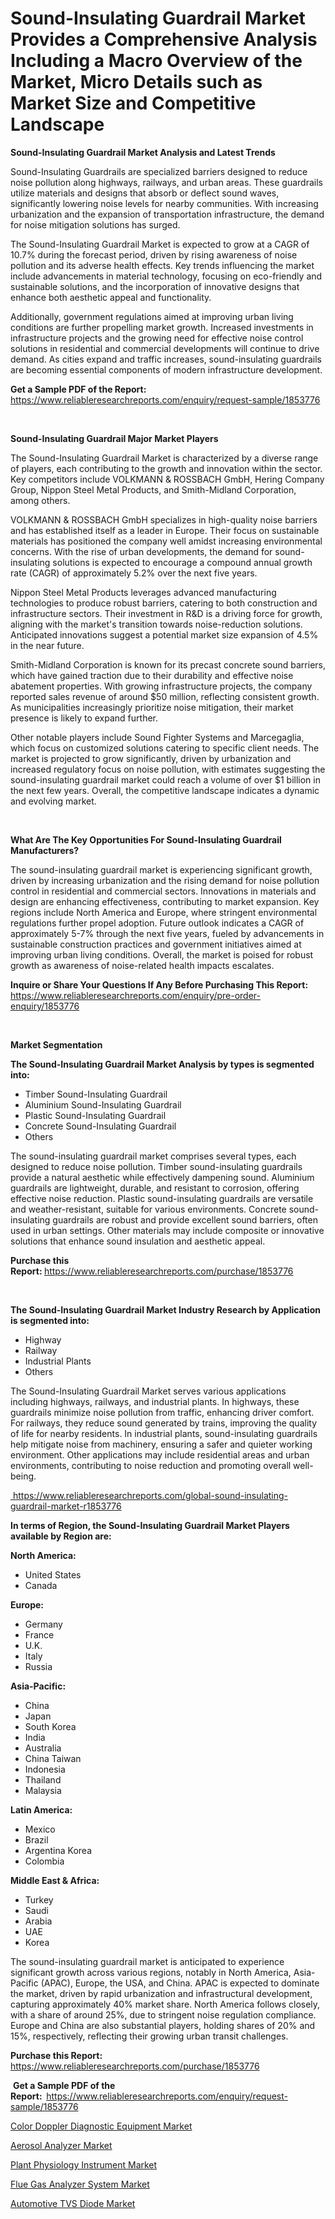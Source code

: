 <p><h1>Sound-Insulating Guardrail Market Provides a Comprehensive Analysis Including a Macro Overview of the Market, Micro Details such as Market Size and Competitive Landscape</h1></p><p><strong>Sound-Insulating Guardrail Market Analysis and Latest Trends</strong></p>
<p><p>Sound-Insulating Guardrails are specialized barriers designed to reduce noise pollution along highways, railways, and urban areas. These guardrails utilize materials and designs that absorb or deflect sound waves, significantly lowering noise levels for nearby communities. With increasing urbanization and the expansion of transportation infrastructure, the demand for noise mitigation solutions has surged. </p><p>The Sound-Insulating Guardrail Market is expected to grow at a CAGR of 10.7% during the forecast period, driven by rising awareness of noise pollution and its adverse health effects. Key trends influencing the market include advancements in material technology, focusing on eco-friendly and sustainable solutions, and the incorporation of innovative designs that enhance both aesthetic appeal and functionality. </p><p>Additionally, government regulations aimed at improving urban living conditions are further propelling market growth. Increased investments in infrastructure projects and the growing need for effective noise control solutions in residential and commercial developments will continue to drive demand. As cities expand and traffic increases, sound-insulating guardrails are becoming essential components of modern infrastructure development.</p></p>
<p><strong>Get a Sample PDF of the Report:&nbsp;</strong> <a href="https://www.reliableresearchreports.com/enquiry/request-sample/1853776?utm_campaign=16&utm_medium=2&utm_source=Github&utm_content=ia&utm_term=08012025&utm_id=sound-insulating-guardrail">https://www.reliableresearchreports.com/enquiry/request-sample/1853776</a></p>
<p>&nbsp;</p>
<p><strong>Sound-Insulating Guardrail Major Market Players</strong></p>
<p><p>The Sound-Insulating Guardrail Market is characterized by a diverse range of players, each contributing to the growth and innovation within the sector. Key competitors include VOLKMANN & ROSSBACH GmbH, Hering Company Group, Nippon Steel Metal Products, and Smith-Midland Corporation, among others.</p><p>VOLKMANN & ROSSBACH GmbH specializes in high-quality noise barriers and has established itself as a leader in Europe. Their focus on sustainable materials has positioned the company well amidst increasing environmental concerns. With the rise of urban developments, the demand for sound-insulating solutions is expected to encourage a compound annual growth rate (CAGR) of approximately 5.2% over the next five years.</p><p>Nippon Steel Metal Products leverages advanced manufacturing technologies to produce robust barriers, catering to both construction and infrastructure sectors. Their investment in R&D is a driving force for growth, aligning with the market's transition towards noise-reduction solutions. Anticipated innovations suggest a potential market size expansion of 4.5% in the near future.</p><p>Smith-Midland Corporation is known for its precast concrete sound barriers, which have gained traction due to their durability and effective noise abatement properties. With growing infrastructure projects, the company reported sales revenue of around $50 million, reflecting consistent growth. As municipalities increasingly prioritize noise mitigation, their market presence is likely to expand further.</p><p>Other notable players include Sound Fighter Systems and Marcegaglia, which focus on customized solutions catering to specific client needs. The market is projected to grow significantly, driven by urbanization and increased regulatory focus on noise pollution, with estimates suggesting the sound-insulating guardrail market could reach a volume of over $1 billion in the next few years. Overall, the competitive landscape indicates a dynamic and evolving market.</p></p>
<p>&nbsp;</p>
<p><strong>What Are The Key Opportunities For Sound-Insulating Guardrail Manufacturers?</strong></p>
<p><p>The sound-insulating guardrail market is experiencing significant growth, driven by increasing urbanization and the rising demand for noise pollution control in residential and commercial sectors. Innovations in materials and design are enhancing effectiveness, contributing to market expansion. Key regions include North America and Europe, where stringent environmental regulations further propel adoption. Future outlook indicates a CAGR of approximately 5-7% through the next five years, fueled by advancements in sustainable construction practices and government initiatives aimed at improving urban living conditions. Overall, the market is poised for robust growth as awareness of noise-related health impacts escalates.</p></p>
<p><strong>Inquire or Share Your Questions If Any Before Purchasing This Report:</strong> <a href="https://www.reliableresearchreports.com/enquiry/pre-order-enquiry/1853776?utm_campaign=16&utm_medium=2&utm_source=Github&utm_content=ia&utm_term=08012025&utm_id=sound-insulating-guardrail">https://www.reliableresearchreports.com/enquiry/pre-order-enquiry/1853776</a></p>
<p>&nbsp;</p>
<p><strong>Market Segmentation</strong></p>
<p><strong>The Sound-Insulating Guardrail Market Analysis by types is segmented into:</strong></p>
<p><ul><li>Timber Sound-Insulating Guardrail</li><li>Aluminium Sound-Insulating Guardrail</li><li>Plastic Sound-Insulating Guardrail</li><li>Concrete Sound-Insulating Guardrail</li><li>Others</li></ul></p>
<p><p>The sound-insulating guardrail market comprises several types, each designed to reduce noise pollution. Timber sound-insulating guardrails provide a natural aesthetic while effectively dampening sound. Aluminium guardrails are lightweight, durable, and resistant to corrosion, offering effective noise reduction. Plastic sound-insulating guardrails are versatile and weather-resistant, suitable for various environments. Concrete sound-insulating guardrails are robust and provide excellent sound barriers, often used in urban settings. Other materials may include composite or innovative solutions that enhance sound insulation and aesthetic appeal.</p></p>
<p><strong>Purchase this Report:&nbsp;</strong><a href="https://www.reliableresearchreports.com/purchase/1853776?utm_campaign=16&utm_medium=2&utm_source=Github&utm_content=ia&utm_term=08012025&utm_id=sound-insulating-guardrail">https://www.reliableresearchreports.com/purchase/1853776</a></p>
<p>&nbsp;</p>
<p><strong>The Sound-Insulating Guardrail Market Industry Research by Application is segmented into:</strong></p>
<p><ul><li>Highway</li><li>Railway</li><li>Industrial Plants</li><li>Others</li></ul></p>
<p><p>The Sound-Insulating Guardrail Market serves various applications including highways, railways, and industrial plants. In highways, these guardrails minimize noise pollution from traffic, enhancing driver comfort. For railways, they reduce sound generated by trains, improving the quality of life for nearby residents. In industrial plants, sound-insulating guardrails help mitigate noise from machinery, ensuring a safer and quieter working environment. Other applications may include residential areas and urban environments, contributing to noise reduction and promoting overall well-being.</p></p>
<p><a href="https://www.reliableresearchreports.com/global-sound-insulating-guardrail-market-r1853776?utm_campaign=16&utm_medium=2&utm_source=Github&utm_content=ia&utm_term=08012025&utm_id=sound-insulating-guardrail">&nbsp;https://www.reliableresearchreports.com/global-sound-insulating-guardrail-market-r1853776</a></p>
<p><strong>In terms of Region, the Sound-Insulating Guardrail Market Players available by Region are:</strong></p>
<p>
    <p> <strong> North America: </strong>
        <ul>
            <li>United States</li>
            <li>Canada</li>
        </ul>
        </p> 
    <p> <strong> Europe: </strong>
        <ul>
            <li>Germany</li>
            <li>France</li>
            <li>U.K.</li>
            <li>Italy</li>
            <li>Russia</li>
        </ul>
        </p> 
    <p> <strong> Asia-Pacific: </strong>
        <ul>
            <li>China</li>
            <li>Japan</li>
            <li>South Korea</li>
            <li>India</li>
            <li>Australia</li>
            <li>China Taiwan</li>
            <li>Indonesia</li>
            <li>Thailand</li>
            <li>Malaysia</li>
        </ul>
        </p> 
    <p> <strong> Latin America: </strong>
        <ul>
            <li>Mexico</li>
            <li>Brazil</li>
            <li>Argentina Korea</li>
            <li>Colombia</li>
        </ul>
        </p> 
    <p> <strong> Middle East & Africa: </strong>
        <ul>
            <li>Turkey</li>
            <li>Saudi</li>
            <li>Arabia</li>
            <li>UAE</li>
            <li>Korea</li>
        </ul>
    </p>
    </p>
<p><p>The sound-insulating guardrail market is anticipated to experience significant growth across various regions, notably in North America, Asia-Pacific (APAC), Europe, the USA, and China. APAC is expected to dominate the market, driven by rapid urbanization and infrastructural development, capturing approximately 40% market share. North America follows closely, with a share of around 25%, due to stringent noise regulation compliance. Europe and China are also substantial players, holding shares of 20% and 15%, respectively, reflecting their growing urban transit challenges.</p></p>
<p><strong>Purchase this Report: </strong><a href="https://www.reliableresearchreports.com/purchase/1853776?utm_campaign=16&utm_medium=2&utm_source=Github&utm_content=ia&utm_term=08012025&utm_id=sound-insulating-guardrail">https://www.reliableresearchreports.com/purchase/1853776</a></p>
<p>&nbsp;<strong>Get a Sample PDF of the Report:&nbsp;&nbsp;</strong><a href="https://www.reliableresearchreports.com/enquiry/request-sample/1853776?utm_campaign=16&utm_medium=2&utm_source=Github&utm_content=ia&utm_term=08012025&utm_id=sound-insulating-guardrail">https://www.reliableresearchreports.com/enquiry/request-sample/1853776</a></p>
<p><strong></strong></p>
<p><p><a href="https://github.com/jerhoskinson197676/Market-Research-Report-List-1/blob/main/color-doppler-diagnostic-equipment-market.md?utm_campaign=16&utm_medium=2&utm_source=Github&utm_content=ia&utm_term=08012025&utm_id=sound-insulating-guardrail">Color Doppler Diagnostic Equipment Market</a></p><p><a href="https://www.linkedin.com/pulse/in-depth-aerosol-analyzer-market-analysis-2025-2032-application-i0qoc?utm_campaign=16&utm_medium=2&utm_source=Github&utm_content=ia&utm_term=08012025&utm_id=sound-insulating-guardrail">Aerosol Analyzer Market</a></p><p><a href="https://github.com/JosephineMcguire65/Market-Research-Report-List-1/blob/main/plant-physiology-instrument-market.md?utm_campaign=16&utm_medium=2&utm_source=Github&utm_content=ia&utm_term=08012025&utm_id=sound-insulating-guardrail">Plant Physiology Instrument Market</a></p><p><a href="https://www.linkedin.com/pulse/sales-channel-penetration-market-opportunities-flue-gas-analyzer-akmec?utm_campaign=16&utm_medium=2&utm_source=Github&utm_content=ia&utm_term=08012025&utm_id=sound-insulating-guardrail">Flue Gas Analyzer System Market</a></p><p><a href="https://www.linkedin.com/pulse/market-size-scope-automotive-tvs-diode-forecasted-growth-cagr-jb37e?utm_campaign=16&utm_medium=2&utm_source=Github&utm_content=ia&utm_term=08012025&utm_id=sound-insulating-guardrail">Automotive TVS Diode Market</a></p></p>
